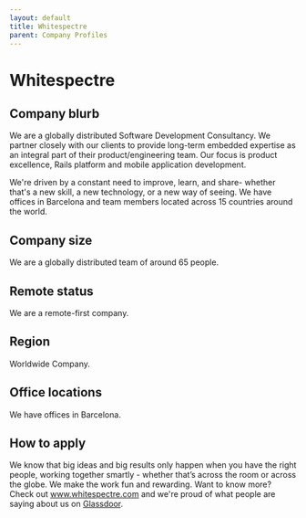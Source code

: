 ```yaml
---
layout: default
title: Whitespectre
parent: Company Profiles
---
```


# Whitespectre

## Company blurb

We are a globally distributed Software Development Consultancy. We partner closely with our clients to provide long-term embedded expertise as an integral part of their product/engineering team. Our focus is product excellence, Rails platform and mobile application development.

We're driven by a constant need to improve, learn, and share- whether that's a new skill, a new technology, or a new way of seeing. We have offices in Barcelona and team members located across 15 countries around the world.

## Company size

We are a globally distributed team of around 65 people.

## Remote status

We are a remote-first company. 

## Region

Worldwide Company.

## Office locations

We have offices in Barcelona.

## How to apply

We know that big ideas and big results only happen when you have the right people, working together smartly - whether that’s across the room or across the globe.  We make the work fun and rewarding. Want to know more? Check out www.whitespectre.com and we're proud of what people are saying about us on [Glassdoor](https://www.glassdoor.com/Reviews/Whitespectre-Reviews-E1575846.htm).

